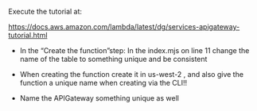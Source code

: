 Execute the tutorial at: 

https://docs.aws.amazon.com/lambda/latest/dg/services-apigateway-tutorial.html


- In the “Create the function”step:
In the index.mjs on line 11 change the name of the table to something unique and be consistent

- When creating the function create it in us-west-2 , and also give the function a unique name when creating via the CLI!!

- Name the APIGateway something unique as well
